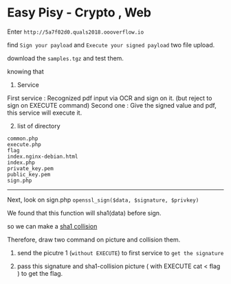 # Easy Pisy - Crypto , Web

Enter `http://5a7f02d0.quals2018.oooverflow.io` 

find `Sign your payload` and `Execute your signed payload` two file upload.

download the `samples.tgz` and test them.

knowing that 

1. Service 

First service : Recognized pdf input via OCR and sign on it. (but reject to sign on EXECUTE command)
Second one : Give the signed value and pdf, this service will execute it.

2. list of directory

```
common.php
execute.php
flag
index.nginx-debian.html
index.php
private_key.pem
public_key.pem
sign.php
```

--------------------------------

Next, look on sign.php `openssl_sign($data, $signature, $privkey)`

We found that this function will sha1(data) before sign.

so we can make a [sha1 collision](https://github.com/maojui/Cryptools/blob/master/cryptools/hash.py)

Therefore, draw two command on picture and collision them.

1. send the picutre 1 (`without EXECUTE`) to first service to `get the signature`

2. pass this signature and sha1-collision picture ( with EXECUTE cat < flag ) to get the flag.

